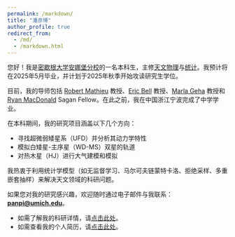 ```yaml
---
permalink: /markdown/
title: "潘彦博"
author_profile: true
redirect_from: 
  - /md/
  - /markdown.html
---
```


您好！我是[密歇根大学安娜堡分校](https://umich.edu/)的一名本科生，主修[天文物理](https://lsa.umich.edu/astro)与[统计](https://lsa.umich.edu/stats)。我预计将在2025年5月毕业，并计划于2025年秋季开始攻读研究生学位。

目前，我的导师包括 [Robert Mathieu](https://mywcerlegacy.wceruw.org/Content/CVs/824-MathieuRobert.pdf) 教授、[Eric Bell](https://sites.lsa.umich.edu/ericbell/) 教授、[Marla Geha](http://www.astro.yale.edu/mgeha/) 教授和 [Ryan MacDonald](https://distantworlds.space/) Sagan Fellow。在此之前，我在中国浙江宁波完成了中学学业。

在本科期间，我的研究项目涵盖以下几个方向：
- 寻找超微弱矮星系（UFD）并分析其动力学特性  
- 模拟白矮星-主序星（WD-MS）双星的轨道  
- 对热木星（HJ）进行大气建模和模拟  

我热衷于利用统计学模型（如无监督学习、马尔可夫链蒙特卡洛、拒绝采样、多重嵌套抽样）来解决天文领域的科研问题。

如果您对我的研究感兴趣，欢迎随时通过电子邮件与我联系：**panpi@umich.edu**。

- 如需了解我的科研详情，请[点击此处](https://yanbopanpi.github.io/yanbo_pan.github.io//publications/)。  
- 如需查看我的个人简历，请[点击此处](https://yanbopanpi.github.io/yanbo_pan.github.io//files/Yanbo_Pan_Resume.pdf)。


<!---
## Locations of key files/directories

* Basic config options: _config.yml
* Top navigation bar config: _data/navigation.yml
* Single pages: _pages/
* Collections of pages are .md or .html files in:
  * _publications/
  * _portfolio/
  * _posts/
  * _teaching/
  * _talks/
* Footer: _includes/footer.html
* Static files (like PDFs): /files/
* Profile image (can set in _config.yml): images/profile.png

## Tips and hints

* Name a file ".md" to have it render in markdown, name it ".html" to render in HTML.
* Go to the [commit list](https://github.com/academicpages/academicpages.github.io/commits/master) (on your repo) to find the last version Github built with Jekyll. 
  * Green check: successful build
  * Orange circle: building
  * Red X: error
  * No icon: not built

## Resources
 * [Liquid syntax guide](https://shopify.github.io/liquid/tags/control-flow/)

## Markdown guide

### Header three

#### Header four

##### Header five

###### Header six

## Blockquotes

Single line blockquote:

> Quotes are cool.

## Tables

### Table 1

| Entry            | Item   |                                                              |
| --------         | ------ | ------------------------------------------------------------ |
| [John Doe](#)    | 2016   | Description of the item in the list                          |
| [Jane Doe](#)    | 2019   | Description of the item in the list                          |
| [Doe Doe](#)     | 2022   | Description of the item in the list                          |

### Table 2

| Header1 | Header2 | Header3 |
|:--------|:-------:|--------:|
| cell1   | cell2   | cell3   |
| cell4   | cell5   | cell6   |
|-----------------------------|
| cell1   | cell2   | cell3   |
| cell4   | cell5   | cell6   |
|=============================|
| Foot1   | Foot2   | Foot3   |

## Definition Lists

Definition List Title
:   Definition list division.

Startup
:   A startup company or startup is a company or temporary organization designed to search for a repeatable and scalable business model.

#dowork
:   Coined by Rob Dyrdek and his personal body guard Christopher "Big Black" Boykins, "Do Work" works as a self motivator, to motivating your friends.

Do It Live
:   I'll let Bill O'Reilly [explain](https://www.youtube.com/watch?v=O_HyZ5aW76c "We'll Do It Live") this one.

## Unordered Lists (Nested)

  * List item one 
      * List item one 
          * List item one
          * List item two
          * List item three
          * List item four
      * List item two
      * List item three
      * List item four
  * List item two
  * List item three
  * List item four

## Ordered List (Nested)

  1. List item one 
      1. List item one 
          1. List item one
          2. List item two
          3. List item three
          4. List item four
      2. List item two
      3. List item three
      4. List item four
  2. List item two
  3. List item three
  4. List item four

## Buttons

Make any link standout more when applying the `.btn` class.

## Notices

**Watch out!** You can also add notices by appending `{: .notice}` to a paragraph.
{: .notice}

## HTML Tags

### Address Tag

<address>
  1 Infinite Loop<br /> Cupertino, CA 95014<br /> United States
</address>

### Anchor Tag (aka. Link)

This is an example of a [link](http://github.com "Github").

### Abbreviation Tag

The abbreviation CSS stands for "Cascading Style Sheets".

*[CSS]: Cascading Style Sheets

### Cite Tag

"Code is poetry." ---<cite>Automattic</cite>

### Code Tag

You will learn later on in these tests that `word-wrap: break-word;` will be your best friend.

### Strike Tag

This tag will let you <strike>strikeout text</strike>.

### Emphasize Tag

The emphasize tag should _italicize_ text.

### Insert Tag

This tag should denote <ins>inserted</ins> text.

### Keyboard Tag

This scarcely known tag emulates <kbd>keyboard text</kbd>, which is usually styled like the `<code>` tag.

### Preformatted Tag

This tag styles large blocks of code.

<pre>
.post-title {
  margin: 0 0 5px;
  font-weight: bold;
  font-size: 38px;
  line-height: 1.2;
  and here's a line of some really, really, really, really long text, just to see how the PRE tag handles it and to find out how it overflows;
}
</pre>

### Quote Tag

<q>Developers, developers, developers&#8230;</q> &#8211;Steve Ballmer

### Strong Tag

This tag shows **bold text**.

### Subscript Tag

Getting our science styling on with H<sub>2</sub>O, which should push the "2" down.

### Superscript Tag

Still sticking with science and Isaac Newton's E = MC<sup>2</sup>, which should lift the 2 up.

### Variable Tag

This allows you to denote <var>variables</var>.
-->
